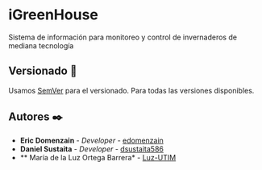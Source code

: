 # iGreenHouse
Sistema de información para monitoreo y control de invernaderos de mediana tecnología 

## Versionado 📌

Usamos [SemVer](http://semver.org/) para el versionado. Para todas las versiones disponibles.

## Autores ✒️

* **Eric Domenzain** - *Developer* - [edomenzain](https://github.com/edomenzain)
* **Daniel Sustaita** - *Developer* - [dsustaita586](https://github.com/dsustaita586)
* ** María de la Luz Ortega Barrera* - [Luz-UTIM](https://github.com/Luz-UTIM/)

